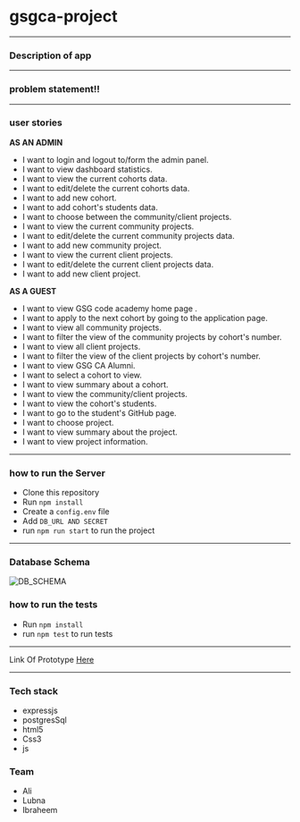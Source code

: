 # gsgca-project

 ---------------------------

### Description of app


 ---------------------------
### problem statement!!

 ---------------------------
 
 ### user stories
 **AS AN ADMIN**

* I want to login and logout to/form the admin panel.
* I want to view dashboard statistics. 
* I want to view the current cohorts data. 
* I want to edit/delete the current cohorts data.
* I want to add new cohort.
* I want to add cohort's students data.
* I want to choose between the community/client projects.
* I want to view the current community projects.
* I want to edit/delete the current community projects data.
* I want to add new community project.
* I want to view the current client projects.
* I want to edit/delete the current client projects data.
* I want to add new client project.


**AS A GUEST**

* I want to view GSG code academy home page .
* I want to apply to the next cohort by going to the application page.
* I want to view all community projects.
* I want to filter the view of the community projects by cohort's number.
* I want to view all client projects.
* I want to filter the view of the client projects by cohort's number.
* I want to view GSG CA Alumni.
* I want to select a cohort to view.
* I want to view summary about a cohort.
* I want to view the community/client projects.
* I want to view the cohort's students.
* I want to go to the student's GitHub page.
* I want to choose project.
* I want to view summary about the project.
* I want to view project information.

 
 --------------------------- 
 
 ### how to run the Server
- Clone this repository
- Run ```npm install```
- Create a ```config.env``` file
- Add ```DB_URL AND SECRET``` 
- run ```npm run start``` to run the project

 ---------------------------
 
 ### Database Schema
 ![DB_SCHEMA](https://image.ibb.co/dej45U/Screenshot_from_2018_09_09_15_40_55.png)


### how to run the tests
- Run ```npm install```
- run ```npm test``` to run tests

 ---------------------------
Link Of Prototype [Here ](https://www.figma.com/file/WcTCOrg1dclA9NFxxazJwm/GSG-Cohorts-and-Projects-Copy?node-id=0%3A1)

 ---------------------------
### Tech stack
- expressjs
- postgresSql
- html5
- Css3
- js

### Team
- Ali
- Lubna
- Ibraheem
